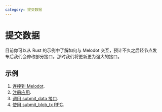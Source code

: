 ```yaml
---
category: 提交数据
---
```


# 提交数据

目前你可以从 Rust 的示例中了解如何与 Melodot 交互，预计不久之后轻节点发布后我们会修改部分接口，那时我们将更新更为强大的接口。

## 示例

1. [连接到 Melodot](https://github.com/ZeroDAO/melodot/blob/main/crates/meloxt/examples/header.rs).
2. [注册应用](https://github.com/ZeroDAO/melodot/blob/main/crates/meloxt/examples/register_app.rs).
3. [调用 submit_data 接口](https://github.com/ZeroDAO/melodot/blob/main/crates/meloxt/examples/submit_data.rs).
4. [使用 submit_blob_tx RPC](https://github.com/ZeroDAO/melodot/blob/main/crates/meloxt/examples/submit_blob_tx.rs).